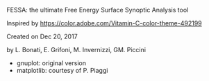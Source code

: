 FESSA: the ultimate Free Energy Surface Synoptic Analysis tool

Inspired by https://color.adobe.com/Vitamin-C-color-theme-492199

Created on Dec 20, 2017

by L. Bonati, E. Grifoni, M. Invernizzi, GM. Piccini 
 - gnuplot: original version
 - matplotlib: courtesy of P. Piaggi